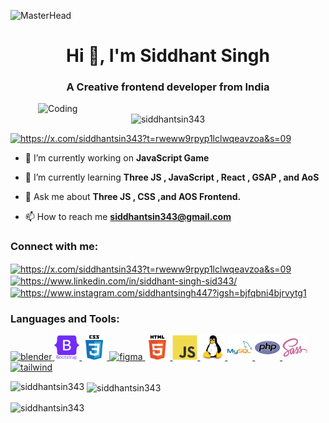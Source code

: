 ![MasterHead](https://user-images.githubusercontent.com/74038190/225813708-98b745f2-7d22-48cf-9150-083f1b00d6c9.gif)
<h1 align="center">Hi 👋, I'm Siddhant Singh</h1>
<h3 align="center">A Creative frontend developer from India</h3>
<img align="right" alt ="Coding" width="460" src="https://granroyalleigarape.com.br/wp-content/uploads/2021/05/programmer.gif">

<p align="center"> <img src="https://komarev.com/ghpvc/?username=siddhantsin343&label=Profile%20views&color=0e75b6&style=flat" alt="siddhantsin343" /> </p>

<p align="left"> <a href="https://twitter.com/https://x.com/siddhantsin343?t=rweww9rpyp1lclwqeavzoa&s=09" target="blank"><img src="https://img.shields.io/twitter/follow/https://x.com/siddhantsin343?t=rweww9rpyp1lclwqeavzoa&s=09?logo=twitter&style=for-the-badge" alt="https://x.com/siddhantsin343?t=rweww9rpyp1lclwqeavzoa&s=09" /></a> </p>

- 🔭 I’m currently working on **JavaScript Game**

- 🌱 I’m currently learning **Three JS , JavaScript , React , GSAP , and AoS**

- 💬 Ask me about **Three JS , CSS ,and AOS Frontend.**

- 📫 How to reach me **siddhantsin343@gmail.com**

<h3 align="left">Connect with me:</h3>
<p align="left">
<a href="https://twitter.com/https://x.com/siddhantsin343?t=rweww9rpyp1lclwqeavzoa&s=09" target="blank"><img align="center" src="https://raw.githubusercontent.com/rahuldkjain/github-profile-readme-generator/master/src/images/icons/Social/twitter.svg" alt="https://x.com/siddhantsin343?t=rweww9rpyp1lclwqeavzoa&s=09" height="30" width="40" /></a>
<a href="https://linkedin.com/in/https://www.linkedin.com/in/siddhant-singh-sid343/" target="blank"><img align="center" src="https://raw.githubusercontent.com/rahuldkjain/github-profile-readme-generator/master/src/images/icons/Social/linked-in-alt.svg" alt="https://www.linkedin.com/in/siddhant-singh-sid343/" height="30" width="40" /></a>
<a href="https://instagram.com/https://www.instagram.com/siddhantsingh447?igsh=bjfqbni4bjrvytg1" target="blank"><img align="center" src="https://raw.githubusercontent.com/rahuldkjain/github-profile-readme-generator/master/src/images/icons/Social/instagram.svg" alt="https://www.instagram.com/siddhantsingh447?igsh=bjfqbni4bjrvytg1" height="30" width="40" /></a>
</p>

<h3 align="left">Languages and Tools:</h3>
<p align="left"> <a href="https://www.blender.org/" target="_blank" rel="noreferrer"> <img src="https://download.blender.org/branding/community/blender_community_badge_white.svg" alt="blender" width="40" height="40"/> </a> <a href="https://getbootstrap.com" target="_blank" rel="noreferrer"> <img src="https://raw.githubusercontent.com/devicons/devicon/master/icons/bootstrap/bootstrap-plain-wordmark.svg" alt="bootstrap" width="40" height="40"/> </a> <a href="https://www.w3schools.com/css/" target="_blank" rel="noreferrer"> <img src="https://raw.githubusercontent.com/devicons/devicon/master/icons/css3/css3-original-wordmark.svg" alt="css3" width="40" height="40"/> </a> <a href="https://www.figma.com/" target="_blank" rel="noreferrer"> <img src="https://www.vectorlogo.zone/logos/figma/figma-icon.svg" alt="figma" width="40" height="40"/> </a> <a href="https://www.w3.org/html/" target="_blank" rel="noreferrer"> <img src="https://raw.githubusercontent.com/devicons/devicon/master/icons/html5/html5-original-wordmark.svg" alt="html5" width="40" height="40"/> </a> <a href="https://developer.mozilla.org/en-US/docs/Web/JavaScript" target="_blank" rel="noreferrer"> <img src="https://raw.githubusercontent.com/devicons/devicon/master/icons/javascript/javascript-original.svg" alt="javascript" width="40" height="40"/> </a> <a href="https://www.linux.org/" target="_blank" rel="noreferrer"> <img src="https://raw.githubusercontent.com/devicons/devicon/master/icons/linux/linux-original.svg" alt="linux" width="40" height="40"/> </a> <a href="https://www.mysql.com/" target="_blank" rel="noreferrer"> <img src="https://raw.githubusercontent.com/devicons/devicon/master/icons/mysql/mysql-original-wordmark.svg" alt="mysql" width="40" height="40"/> </a> <a href="https://www.php.net" target="_blank" rel="noreferrer"> <img src="https://raw.githubusercontent.com/devicons/devicon/master/icons/php/php-original.svg" alt="php" width="40" height="40"/> </a> <a href="https://sass-lang.com" target="_blank" rel="noreferrer"> <img src="https://raw.githubusercontent.com/devicons/devicon/master/icons/sass/sass-original.svg" alt="sass" width="40" height="40"/> </a> <a href="https://tailwindcss.com/" target="_blank" rel="noreferrer"> <img src="https://www.vectorlogo.zone/logos/tailwindcss/tailwindcss-icon.svg" alt="tailwind" width="40" height="40"/> </a> </p>

<p><img align="left" src="https://github-readme-stats.vercel.app/api/top-langs?username=siddhantsin343&show_icons=true&locale=en&layout=compact" alt="siddhantsin343" /></p>

<p>&nbsp;<img align="center" src="https://github-readme-stats.vercel.app/api?username=siddhantsin343&show_icons=true&locale=en" alt="siddhantsin343" /></p>

<p><img align="center" src="https://github-readme-streak-stats.herokuapp.com/?user=siddhantsin343&" alt="siddhantsin343" /></p>
